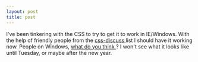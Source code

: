 ```yaml
---
layout: post
title: post 
---
```

I've been tinkering with the CSS to try to get it to work in IE/Windows. With the help of friendly people from the <a href="http://www.css-discuss.org/">css-discuss </a>list I should have it working now. People on Windows, <a href="mailto:sbwoodside@yahoo.com">what do you think </a>? I won't see what it looks like until Tuesday, or maybe after the new year. 
